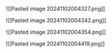 ![[Pasted image 20241102004327.png]]


![[Pasted image 20241102004342.png]]


![[Pasted image 20241102004354.png]]

![[Pasted image 20241102004419.png]]

